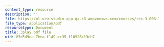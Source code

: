 ```yaml
---
content_type: resource
description: ''
file: https://ol-ocw-studio-app-qa.s3.amazonaws.com/courses/res-3-003-learn-to-build-your-own-videogame-with-the-unity-game-engine-and-microsoft-kinect-january-iap-2017/85d5d9ee7beaf149cc35f10928c13cb7_Ksl0Vp4jhmA.pdf
file_type: application/pdf
resourcetype: Document
title: 3play pdf file
uid: 85d5d9ee-7bea-f149-cc35-f10928c13cb7
---
```

